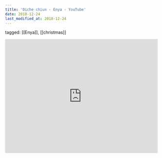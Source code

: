 ```yaml
---
title: 'Oiche chiun - Enya - YouTube'
date: 2018-12-24
last_modified_at: 2018-12-24
---
```

tagged: [[Enya]], [[christmas]]
<iframe allow="accelerometer; autoplay; clipboard-write; encrypted-media; gyroscope; picture-in-picture" allowfullscreen="" frameborder="0" height="375" id="youtube_iframe" src="https://www.youtube.com/embed/dR_9ik84OYQ?feature=oembed&amp;enablejsapi=1&amp;origin=https://safe.txmblr.com&amp;wmode=opaque" width="500"></iframe>